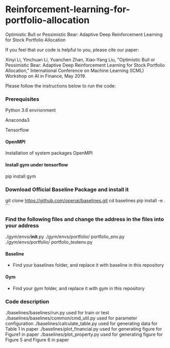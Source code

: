# Reinforcement-learning-for-portfolio-allocation
Optimistic Bull or Pessimistic Bear: Adaptive Deep Reinforcement Learning for Stock Portfolio Allocation

If you feel that our code is helpful to you, please cite our paper:

Xinyi Li, Yinchuan Li, Yuanchen Zhan, Xiao-Yang Liu, "Optimistic Bull or Pessimistic Bear: Adaptive Deep Reinforcement Learning for Stock Portfolio Allocation," International Conference on Machine Learning (ICML) Workshop on AI in Finance, May 2019.

Please follow the instructions below to run the code:

### Prerequisites 
Python 3.6 envrionment 

Anaconda3

Tensorflow

#### OpenMPI
Installation of system packages OpenMPI 

#### Install gym under tensorflow
pip install gym

### Download Official Baseline Package and install it 
 git clone https://github.com/openai/baselines.git
 cd baselines
 pip install -e .
    ```
### Find the following files and change the address in the files into your address
./gym/envs/__init__.py 
./gym/envs/portfolio/ portfolio_env.py
./gym/envs/portfolio/ portfolio_testenv.py

#### Baseline
- Find your baselines folder, and replace it with baseline in this repository

#### Gym
- Find your gym folder, and replace it with gym in this repository

### Code description
./baselines/baselines/run.py used for train or test 
./baselines/baselines/common/cmd_util.py used for parameter configuration
./baselines/calculate_table.py used for generating data for Table 1 in paper 
./baselines/plot_financial.py used for generating figure for Figure1 in paper
./baselines/plot_property.py used for generating figure for Figure 5 and Figure 6 in paper
